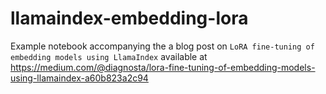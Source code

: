 # llamaindex-embedding-lora

Example notebook accompanying the a blog post on `LoRA fine-tuning of embedding models using LlamaIndex` available at https://medium.com/@diagnosta/lora-fine-tuning-of-embedding-models-using-llamaindex-a60b823a2c94
